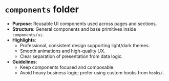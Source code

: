 # `components` folder

- **Purpose**: Reusable UI components used across pages and sections.
- **Structure**: General components and base primitives inside `components/ui`.
- **Highlights**:
  - Professional, consistent design supporting light/dark themes.
  - Smooth animations and high-quality UX.
  - Clear separation of presentation from data logic.
- **Guidelines**:
  - Keep components focused and composable.
  - Avoid heavy business logic; prefer using custom hooks from `hooks/`.
